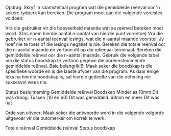 Opdrag:
Skryf 'n saamsteltaal program wat die gemiddelde reënval oor 'n sekere tydperk kan bereken.  Die program moet aan die volgende vereistes voldoen:

Vra die gebruiker vir die hoeveelheid maande wat se reënval bereken moet word. (Ons noem hierdie aantal n-aantal van hierdie punt vorentoe)
Vra die gebruiker vir n-aantal reënval lesings, wat die n-aantal maande voorstel.  Jy hoef nie te toets of die lesings negatief is nie. 
Bereken die totale reënval oor die n-aantal maande en vertoon dit op die rekenaar terminaal.
Bereken die gemiddelde reënval oor die n-aantal maande. Gebruik die volgende tabel om die status boodskap te vertoon gegewe die ooreenstemmende gemiddelde reënval. Baie belangrik!!!.  Maak seker die boodskap is die spesifieke woorde en is die laaste afvoer van die program.  As daar enige teks na hierdie boodskap is, sal hierdie gedeelte van die oefening nie suksesvol wees nie.

Status besluitneming
Gemiddelde reënval	Boodskap
Minder as 10mm	Dit was droog.
Tussen [10 en 60)	Dit was gemiddeld.
60mm en meer	Dit was nat
 
Orde van uitvoer:
Maak seker die antwoorde word in die volgende volgorde uitgevoer vir die outomerker om korrek te werk:

Totale reënval
Gemiddelde reënval
Status boodskap
